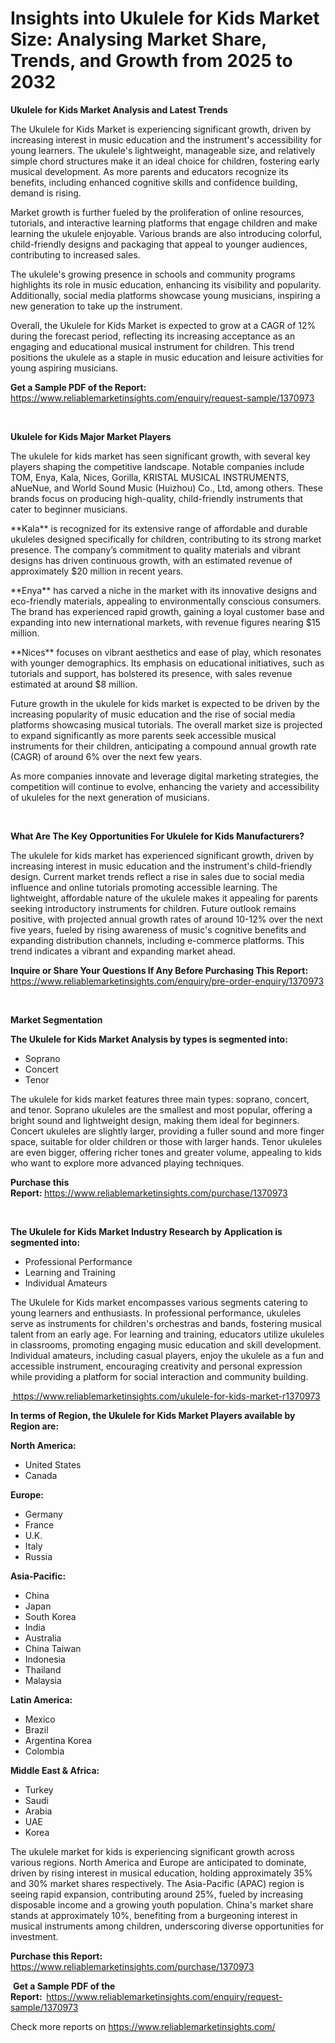 <p><h1>Insights into Ukulele for Kids Market Size: Analysing Market Share, Trends, and Growth from 2025 to 2032</h1></p><p><strong>Ukulele for Kids Market Analysis and Latest Trends</strong></p>
<p><p>The Ukulele for Kids Market is experiencing significant growth, driven by increasing interest in music education and the instrument's accessibility for young learners. The ukulele's lightweight, manageable size, and relatively simple chord structures make it an ideal choice for children, fostering early musical development. As more parents and educators recognize its benefits, including enhanced cognitive skills and confidence building, demand is rising.</p><p>Market growth is further fueled by the proliferation of online resources, tutorials, and interactive learning platforms that engage children and make learning the ukulele enjoyable. Various brands are also introducing colorful, child-friendly designs and packaging that appeal to younger audiences, contributing to increased sales.</p><p>The ukulele's growing presence in schools and community programs highlights its role in music education, enhancing its visibility and popularity. Additionally, social media platforms showcase young musicians, inspiring a new generation to take up the instrument.</p><p>Overall, the Ukulele for Kids Market is expected to grow at a CAGR of 12% during the forecast period, reflecting its increasing acceptance as an engaging and educational musical instrument for children. This trend positions the ukulele as a staple in music education and leisure activities for young aspiring musicians.</p></p>
<p><strong>Get a Sample PDF of the Report:&nbsp;</strong> <a href="https://www.reliablemarketinsights.com/enquiry/request-sample/1370973?utm_campaign=3005&utm_medium=2&utm_source=Github&utm_content=ia&utm_term=22032025&utm_id=ukulele-for-kids">https://www.reliablemarketinsights.com/enquiry/request-sample/1370973</a></p>
<p>&nbsp;</p>
<p><strong>Ukulele for Kids Major Market Players</strong></p>
<p><p>The ukulele for kids market has seen significant growth, with several key players shaping the competitive landscape. Notable companies include TOM, Enya, Kala, Nices, Gorilla, KRISTAL MUSICAL INSTRUMENTS, aNueNue, and World Sound Music (Huizhou) Co., Ltd, among others. These brands focus on producing high-quality, child-friendly instruments that cater to beginner musicians.</p><p>**Kala** is recognized for its extensive range of affordable and durable ukuleles designed specifically for children, contributing to its strong market presence. The company’s commitment to quality materials and vibrant designs has driven continuous growth, with an estimated revenue of approximately $20 million in recent years. </p><p>**Enya** has carved a niche in the market with its innovative designs and eco-friendly materials, appealing to environmentally conscious consumers. The brand has experienced rapid growth, gaining a loyal customer base and expanding into new international markets, with revenue figures nearing $15 million.</p><p>**Nices** focuses on vibrant aesthetics and ease of play, which resonates with younger demographics. Its emphasis on educational initiatives, such as tutorials and support, has bolstered its presence, with sales revenue estimated at around $8 million.</p><p>Future growth in the ukulele for kids market is expected to be driven by the increasing popularity of music education and the rise of social media platforms showcasing musical tutorials. The overall market size is projected to expand significantly as more parents seek accessible musical instruments for their children, anticipating a compound annual growth rate (CAGR) of around 6% over the next few years. </p><p>As more companies innovate and leverage digital marketing strategies, the competition will continue to evolve, enhancing the variety and accessibility of ukuleles for the next generation of musicians.</p></p>
<p>&nbsp;</p>
<p><strong>What Are The Key Opportunities For Ukulele for Kids Manufacturers?</strong></p>
<p><p>The ukulele for kids market has experienced significant growth, driven by increasing interest in music education and the instrument's child-friendly design. Current market trends reflect a rise in sales due to social media influence and online tutorials promoting accessible learning. The lightweight, affordable nature of the ukulele makes it appealing for parents seeking introductory instruments for children. Future outlook remains positive, with projected annual growth rates of around 10-12% over the next five years, fueled by rising awareness of music's cognitive benefits and expanding distribution channels, including e-commerce platforms. This trend indicates a vibrant and expanding market ahead.</p></p>
<p><strong>Inquire or Share Your Questions If Any Before Purchasing This Report:</strong> <a href="https://www.reliablemarketinsights.com/enquiry/pre-order-enquiry/1370973?utm_campaign=3005&utm_medium=2&utm_source=Github&utm_content=ia&utm_term=22032025&utm_id=ukulele-for-kids">https://www.reliablemarketinsights.com/enquiry/pre-order-enquiry/1370973</a></p>
<p>&nbsp;</p>
<p><strong>Market Segmentation</strong></p>
<p><strong>The Ukulele for Kids Market Analysis by types is segmented into:</strong></p>
<p><ul><li>Soprano</li><li>Concert</li><li>Tenor</li></ul></p>
<p><p>The ukulele for kids market features three main types: soprano, concert, and tenor. Soprano ukuleles are the smallest and most popular, offering a bright sound and lightweight design, making them ideal for beginners. Concert ukuleles are slightly larger, providing a fuller sound and more finger space, suitable for older children or those with larger hands. Tenor ukuleles are even bigger, offering richer tones and greater volume, appealing to kids who want to explore more advanced playing techniques.</p></p>
<p><strong>Purchase this Report:&nbsp;</strong><a href="https://www.reliablemarketinsights.com/purchase/1370973?utm_campaign=3005&utm_medium=2&utm_source=Github&utm_content=ia&utm_term=22032025&utm_id=ukulele-for-kids">https://www.reliablemarketinsights.com/purchase/1370973</a></p>
<p>&nbsp;</p>
<p><strong>The Ukulele for Kids Market Industry Research by Application is segmented into:</strong></p>
<p><ul><li>Professional Performance</li><li>Learning and Training</li><li>Individual Amateurs</li></ul></p>
<p><p>The Ukulele for Kids market encompasses various segments catering to young learners and enthusiasts. In professional performance, ukuleles serve as instruments for children's orchestras and bands, fostering musical talent from an early age. For learning and training, educators utilize ukuleles in classrooms, promoting engaging music education and skill development. Individual amateurs, including casual players, enjoy the ukulele as a fun and accessible instrument, encouraging creativity and personal expression while providing a platform for social interaction and community building.</p></p>
<p><a href="https://www.reliablemarketinsights.com/ukulele-for-kids-market-r1370973?utm_campaign=3005&utm_medium=2&utm_source=Github&utm_content=ia&utm_term=22032025&utm_id=ukulele-for-kids">&nbsp;https://www.reliablemarketinsights.com/ukulele-for-kids-market-r1370973</a></p>
<p><strong>In terms of Region, the Ukulele for Kids Market Players available by Region are:</strong></p>
<p>
    <p> <strong> North America: </strong>
        <ul>
            <li>United States</li>
            <li>Canada</li>
        </ul>
        </p> 
    <p> <strong> Europe: </strong>
        <ul>
            <li>Germany</li>
            <li>France</li>
            <li>U.K.</li>
            <li>Italy</li>
            <li>Russia</li>
        </ul>
        </p> 
    <p> <strong> Asia-Pacific: </strong>
        <ul>
            <li>China</li>
            <li>Japan</li>
            <li>South Korea</li>
            <li>India</li>
            <li>Australia</li>
            <li>China Taiwan</li>
            <li>Indonesia</li>
            <li>Thailand</li>
            <li>Malaysia</li>
        </ul>
        </p> 
    <p> <strong> Latin America: </strong>
        <ul>
            <li>Mexico</li>
            <li>Brazil</li>
            <li>Argentina Korea</li>
            <li>Colombia</li>
        </ul>
        </p> 
    <p> <strong> Middle East & Africa: </strong>
        <ul>
            <li>Turkey</li>
            <li>Saudi</li>
            <li>Arabia</li>
            <li>UAE</li>
            <li>Korea</li>
        </ul>
    </p>
    </p>
<p><p>The ukulele market for kids is experiencing significant growth across various regions. North America and Europe are anticipated to dominate, driven by rising interest in musical education, holding approximately 35% and 30% market shares respectively. The Asia-Pacific (APAC) region is seeing rapid expansion, contributing around 25%, fueled by increasing disposable income and a growing youth population. China's market share stands at approximately 10%, benefiting from a burgeoning interest in musical instruments among children, underscoring diverse opportunities for investment.</p></p>
<p><strong>Purchase this Report: </strong><a href="https://www.reliablemarketinsights.com/purchase/1370973?utm_campaign=3005&utm_medium=2&utm_source=Github&utm_content=ia&utm_term=22032025&utm_id=ukulele-for-kids">https://www.reliablemarketinsights.com/purchase/1370973</a></p>
<p>&nbsp;<strong>Get a Sample PDF of the Report:&nbsp;&nbsp;</strong><a href="https://www.reliablemarketinsights.com/enquiry/request-sample/1370973?utm_campaign=3005&utm_medium=2&utm_source=Github&utm_content=ia&utm_term=22032025&utm_id=ukulele-for-kids">https://www.reliablemarketinsights.com/enquiry/request-sample/1370973</a></p>
<p><strong></strong></p>
<p>Check more reports on <a href="https://www.reliablemarketinsights.com/?utm_campaign=3005&utm_medium=2&utm_source=Github&utm_content=ia&utm_term=22032025&utm_id=ukulele-for-kids">https://www.reliablemarketinsights.com/</a></p>